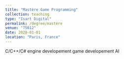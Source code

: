 ```yaml
---
title: "Mastère Game Programming"
collection: teaching
type: "Isart Digital"
permalink: /degree/mastère
venue: "75012"
date: 2028-01-01
location: "Paris, France"
---
```


C/C++/C#
engine developement
game developement
AI
